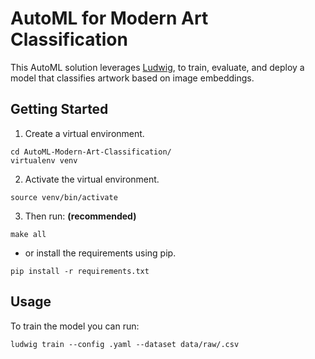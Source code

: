 # AutoML for Modern Art Classification

This AutoML solution leverages [Ludwig](https://ludwig-ai.github.io/ludwig-docs/0.5/index.html),
to train, evaluate, and deploy a model that classifies artwork based on image embeddings.


## Getting Started

1) Create a virtual environment.

```
cd AutoML-Modern-Art-Classification/
virtualenv venv
```

2) Activate the virtual environment.

```
source venv/bin/activate
```

3) Then run: **(recommended)**

```
make all
```

- or install the requirements using pip.

```
pip install -r requirements.txt
```


## Usage

To train the model you can run:

```
ludwig train --config .yaml --dataset data/raw/.csv
```